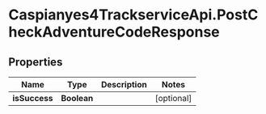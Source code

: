 # Caspianyes4TrackserviceApi.PostCheckAdventureCodeResponse

## Properties
Name | Type | Description | Notes
------------ | ------------- | ------------- | -------------
**isSuccess** | **Boolean** |  | [optional] 
